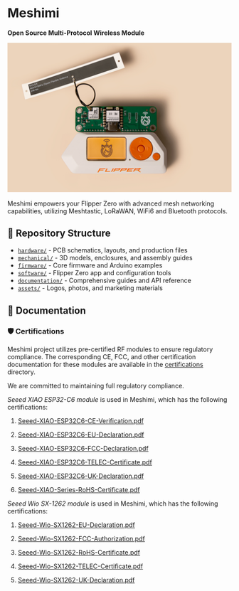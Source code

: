 # Meshimi

**Open Source Multi-Protocol Wireless Module**

![Meshimi](assets/Meshimi.jpg)

Meshimi empowers your Flipper Zero with advanced mesh networking capabilities, utilizing Meshtastic, LoRaWAN, WiFi6 and Bluetooth protocols.

## 📁 Repository Structure
- [`hardware/`](hardware) - PCB schematics, layouts, and production files
- [`mechanical/`](mechanical) - 3D models, enclosures, and assembly guides
- [`firmware/`](firmware) - Core firmware and Arduino examples
- [`software/`](software) - Flipper Zero app and configuration tools
- [`documentation/`](documentation) - Comprehensive guides and API reference
- [`assets/`](assets) - Logos, photos, and marketing materials

## 📖 Documentation

### 🛡️ Certifications
Meshimi project utilizes pre-certified RF modules to ensure regulatory compliance. 
The corresponding CE, FCC, and other certification documentation for these modules are available 
in the [certifications](documentation/certifications) directory. 

We are committed to maintaining full regulatory compliance.

_Seeed XIAO ESP32-C6 module_ is used in Meshimi, which has the following certifications:

1. [Seeed-XIAO-ESP32C6-CE-Verification.pdf](documentation/certifications/Seeed-XIAO-ESP32C6-CE-Verification.pdf)

2. [Seeed-XIAO-ESP32C6-EU-Declaration.pdf](documentation/certifications/Seeed-XIAO-ESP32C6-EU-Declaration.pdf)

3. [Seeed-XIAO-ESP32C6-FCC-Declaration.pdf](documentation/certifications/Seeed-XIAO-ESP32C6-FCC-Declaration.pdf)

4. [Seeed-XIAO-ESP32C6-TELEC-Certificate.pdf](documentation/certifications/Seeed-XIAO-ESP32C6-TELEC-Certificate.pdf)

5. [Seeed-XIAO-ESP32C6-UK-Declaration.pdf](documentation/certifications/Seeed-XIAO-ESP32C6-UK-Declaration.pdf)

6. [Seeed-XIAO-Series-RoHS-Certificate.pdf](documentation/certifications/Seeed-XIAO-Series-RoHS-Certificate.pdf)


_Seeed Wio SX-1262 module_ is used in Meshimi, which has the following certifications:

1. [Seeed-Wio-SX1262-EU-Declaration.pdf](documentation/certifications/Seeed-Wio-SX1262-EU-Declaration.pdf)

2. [Seeed-Wio-SX1262-FCC-Authorization.pdf](documentation/certifications/Seeed-Wio-SX1262-FCC-Authorization.pdf)

3. [Seeed-Wio-SX1262-RoHS-Certificate.pdf](documentation/certifications/Seeed-Wio-SX1262-RoHS-Certificate.pdf)

4. [Seeed-Wio-SX1262-TELEC-Certificate.pdf](documentation/certifications/Seeed-Wio-SX1262-TELEC-Certificate.pdf)

5. [Seeed-Wio-SX1262-UK-Declaration.pdf](documentation/certifications/Seeed-Wio-SX1262-UK-Declaration.pdf)